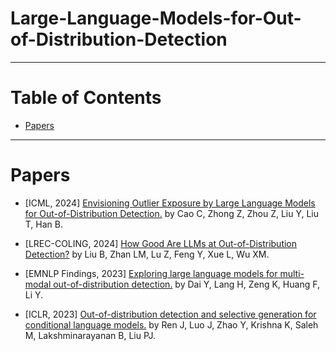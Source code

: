# Large-Language-Models-for-Out-of-Distribution-Detection

---

# Table of Contents
- [Papers](#papers)

---

# Papers

  
* [ICML, 2024] [Envisioning Outlier Exposure by Large Language Models for Out-of-Distribution Detection.](https://arxiv.org/pdf/2406.00806) by Cao C, Zhong Z, Zhou Z, Liu Y, Liu T, Han B.
  
* [LREC-COLING, 2024] [How Good Are LLMs at Out-of-Distribution Detection?](https://arxiv.org/abs/2308.10261) by Liu B, Zhan LM, Lu Z, Feng Y, Xue L, Wu XM.
  
* [EMNLP Findings, 2023] [Exploring large language models for multi-modal out-of-distribution detection.](https://arxiv.org/abs/2310.08027) by Dai Y, Lang H, Zeng K, Huang F, Li Y.

* [ICLR, 2023] [Out-of-distribution detection and selective generation for conditional language models.](https://arxiv.org/pdf/2209.15558) by Ren J, Luo J, Zhao Y, Krishna K, Saleh M, Lakshminarayanan B, Liu PJ.

